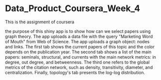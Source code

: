 # Data_Product_Coursera_Week_4
This is the assignment of coursera 

the purpose of this shiny app is to show how can we select papers using graph theory. The app uploads a data file with the query "Marketing Word of Mouth" from Web of Science. The app uploads a graph object: nodes and links. The first tab shows the current papers of this topic and the color depends on the publication year. The second tab shows a list of the main papers: seminals, structural, and currents with the main network metrics: in degree, out degree, and betweenness.  The third one refers to the global metrics of the citation network, such as density, transitivity, diameter, and centralization. Finally, topology's tab presents the log-log distribution. 
